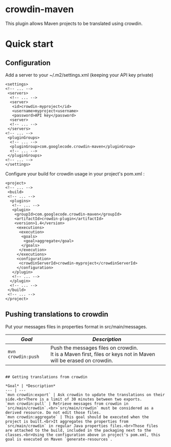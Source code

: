# crowdin-maven

This plugin allows Maven projects to be translated using crowdin.

# Quick start

## Configuration

Add a server to your ~/.m2/settings.xml (keeping your API key private)

    <settings>
    <!-- ... -->
     <servers>
      <!-- ... -->
      <server>
       <id>crowdin-myproject</id>
       <username>myproject<username>
       <password>API key</password>
      <server>
      <!-- ... -->
     </servers>
    <!-- ... -->
     <pluginGroups>
      <!-- ... -->
      <pluginGroup>com.googlecode.crowdin-maven</pluginGroup>
      <!-- ... -->
     </pluginGroups>
    <!-- ... -->
    </settings>

Configure your build for crowdin usage in your project's pom.xml :

    <project>
    <!-- ... -->
     <build>
     <!-- ... -->
      <plugins>
       <!-- ... -->
       <plugin>
        <groupId>com.googlecode.crowdin-maven</groupId>
        <artifactId>crowdin-plugin</artifactId>
        <version>1.4</version>   
         <executions>
          <execution>
           <goals>
            <goal>aggregate</goal>
           </goals>
          </execution>
         </executions>
         <configuration>
          <crowdinServerId>crowdin-myproject</crowdinServerId>
         </configuration>
       </plugin>
       <!-- ... -->
      </plugin>
      <!-- ... -->
     </build>
     <!-- ... -->
    </project>

## Pushing translations to crowdin

Put your messages files in properties format in src/main/messages.

*Goal* | *Description*
--- | ---
`mvn crowdin:push` | Push the messages files on crowdin.<br>It is a Maven first, files or keys not in Maven will be erased on crowdin.
```

## Getting translations from crowdin

*Goal* | *Description*
--- | ---
`mvn crowdin:export` | Ask crowdin to update the translations on their side.<br>There is a limit of 30 minutes between two exports.
`mvn crowdin:pull` | Retrieve messages from crowdin in `src/main/crowdin`.<br>`src/main/crowdin` must be considered as a derived resource. Do not edit those files.
`mvn crowdin:aggregate` | This goal should be executed when the project is built.<br>It aggregates the properties from `src/main/crowdin` in regular Java properties files.<br>Those files are attached to the build, included in the packaging next to the classes.<br>Using the configuration above in project's pom.xml, this goal is executed on Maven `generate-resources`.
```

